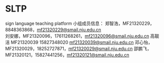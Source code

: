# SLTP
sign language teaching platform
小组成员信息：
郑智浩，MF21320229，8848363868，mf21320229@smail.nju.edu.cn  
刘安娜，MF21320096，17611268261，mf21320096@smail.nju.edu.cn
高靓洁 MF21320039 15827348020 mf21320039@smail.nju.edu.cn
邓心怡，MF21320029，18252727871，mf21320029@smail.nju.edu.cn
邵鹏飞，MF21320121，15827441256，mf21320121@smail.nju.edu.cn  
